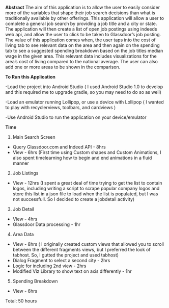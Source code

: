 **Abstract**
The aim of this application is to allow the user to easily consider more of the variables that
shape their job search decisions than what is traditionally available by other offerings. This
application will allow a user to complete a general job search by providing a job title and a city
or state. The application will then create a list of open job postings using indeeds web api,
and allow the user to click to be taken to Glassdoor’s job posting. The value of this application
comes when, the user taps into the cost of living tab to see relevant data on the area and then again on the spending tab to see a
suggested spending breakdown based on the job titles median wage in the given area. This
relevant data includes visualizations for the area’s cost of living compared to the national
average. The user can also add one or more areas to be shown in the comparison.


**To Run this Application**


-Load the project into Android Studio ( I used Android Studio 1.0 to develop and this required me to upgrade gradle, so you may need to do so as well)


-Load an emulator running Lollipop, or use a device with Lollipop ( I wanted to play with recyclerviews, toolbars, and cardviews )


-Use Android Studio to run the application on your device/emulator


**Time**

1. Main Search Screen
* Query Glassdoor.com and Indeed API - 8hrs
* View - 6hrs (First time using Custom shapes and Custom Animations, I also spent timelearning how to begin and end animations in a fluid manner

2. Job Listings
* View - 12hrs (I spent a great deal of time trying to get the list to contain logos, including writing a script to scrape popular company logos and store this list in a json file to load when the list is populated, but I was not successfull. So I decided to create a jobdetail activity)

3. Job Detail
* View - 4hrs
* Glassdoor Data processing - 1hr

4. Area Data
* View - 8hrs ( I originally created custom views that allowed you to scroll between the different fragments views, but I preferred the look of tabhost. So, I gutted the project and used tabhost)
* Dialog Fragment to select a second city - 2hrs
* Logic for including 2nd view - 2hrs
* Modified Viz Library to show text on axis differently - 1hr

5. Spending Breakdown 
* View - 6hrs


Total: 50 hours



